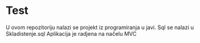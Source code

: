 # Test
U ovom repozitoriju nalazi se projekt iz programiranja u javi.
Sql se nalazi u Skladistenje.sql
Aplikacija je radjena na načelu MVC
